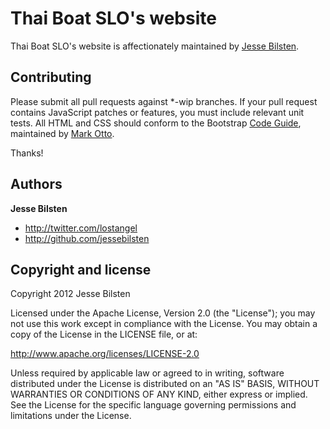 # Thai Boat SLO's website

Thai Boat SLO's website is affectionately maintained by [Jesse Bilsten](http://twitter.com/lostangel).

## Contributing

Please submit all pull requests against *-wip branches. If your pull
request contains JavaScript patches or features, you must include
relevant unit tests. All HTML and CSS should conform to the Bootstrap [Code Guide](http://github.com/mdo/code-guide), maintained by [Mark Otto](http://github.com/mdo).

Thanks!

## Authors

**Jesse Bilsten**

+ http://twitter.com/lostangel
+ http://github.com/jessebilsten

## Copyright and license

Copyright 2012 Jesse Bilsten

Licensed under the Apache License, Version 2.0 (the "License");
you may not use this work except in compliance with the License.
You may obtain a copy of the License in the LICENSE file, or at:

   http://www.apache.org/licenses/LICENSE-2.0

Unless required by applicable law or agreed to in writing, software
distributed under the License is distributed on an "AS IS" BASIS,
WITHOUT WARRANTIES OR CONDITIONS OF ANY KIND, either express or implied.
See the License for the specific language governing permissions and
limitations under the License.

